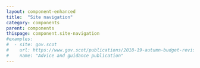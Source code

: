 ```yaml
---
layout: component-enhanced
title:  "Site navigation"
category: components
parent: components
thispage: component.site-navigation
#examples:
#  - site: gov.scot
#    url: https://www.gov.scot/publications/2018-19-autumn-budget-revision-supporting-document/
#    name: "Advice and guidance publication"
---
```

